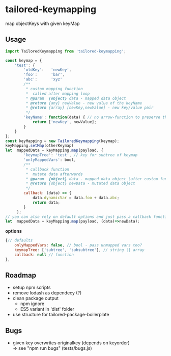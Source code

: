 # tailored-keymapping
map objectKeys with given keyMap

## Usage
```JavaScript
import TailoredKeymapping from 'tailored-keymapping';

const keymap = {
	'test': {
		'oldKey': 	'newKey',
		'foo': 		'bar',
		'abc': 		'xyz'
		/**
		 * custom mapping function
		 *  called after mapping loop
		 * @param  {object} data - mapped data object
		 * @return {any} newValue - new value of the keyName
		 * @return {array} [newKey,newValue] - new key/value pair
		 */
		'keyName': function(data) { // no arrow-function to preserve this context
			return ['newKey', newValue];
		}
	}
};
const keyMapping = new TailoredKeymapping(keymap);
keyMapping.setMap(otherKeymap)
let  mappedData = keyMapping.map(payload, {
		'keymapTree': 'test', // key for subtree of keymap
		'onlyMappedVars': bool,
		/**
		 * callback function
		 *  mutate data afterwards
		 * @param  {object} data - mapped data object (after custom functions)
		 * @return {object} newData - mutated data object
		 */
		callback: (data) => {
			data.dynamicVar = data.foo + data.abc;
			return data;
		}
	 );
// you can also rely on default options and just pass a callback function
let  mappedData = keyMapping.map(payload, (data)=>newData);
```
__options__
```JavaScript
{// defaults
	onlyMappedVars: false, // bool - pass unmapped vars too?
	keymapTree: ['subtree', 'subsubtree'], // string || array
	callback: null // function
},
```

## Roadmap
* setup npm scripts
* remove lodash as dependecy (?)
* clean package output
	* npm ignore
	* ES5 variant in 'dist' folder
* use structure for tailored-package-boilerplate

## Bugs
* given key overwrites originalkey (depends on keyorder)  
	=> see "npm run bugs" (tests/bugs.js)
